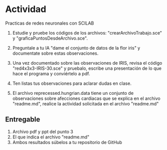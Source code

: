 # Actividad

Practicas de redes neuronales con SCILAB

1. Estudie y pruebe los códigos de los archivos: "crearArchivoTrabajo.sce" y "graficaPuntosDesdeArchivo.sce".

2. Preguntale a tu IA "dame el conjunto de datos de la flor iris" y documentate sobre estas observaciones.

3. Una vez documentado sobre las observaciones de IRIS, revisa el código "red4x3x3-IRIS-30.sce" y pruebalo, escribe una presentación de lo que hace el programa y conviértelo a pdf.

4. Ten listas tus observaciones para aclarar dudas en clase.

5. El archivo reprecessed.hungrian.data tiene un conjunto de observaciones sobre afecciones  cardiacas que se explica en el archivo "readme.md", realice la actividad solicitada en el archivo "readme.md"

## Entregable

1. Archivo pdf y ppt del punto 3
2. El que indica el archivo "readme.md"
3. Ambos resultados súbelos a tu repositorio de GitHub
